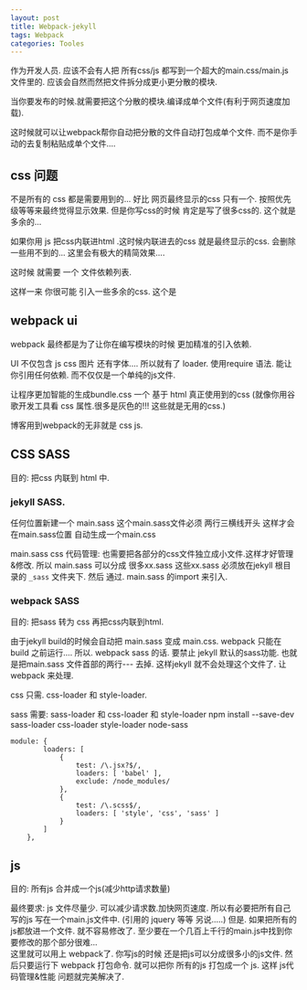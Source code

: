 ```yaml
---
layout: post
title: Webpack-jekyll
tags: Webpack
categories: Tooles
---
```


作为开发人员. 应该不会有人把 所有css/js 都写到一个超大的main.css/main.js 文件里的. 应该会自然而然把文件拆分成更小更分散的模块.

当你要发布的时候.就需要把这个分散的模块.编译成单个文件(有利于网页速度加载).

这时候就可以让webpack帮你自动把分散的文件自动打包成单个文件. 而不是你手动的去复制粘贴成单个文件....






## css 问题
不是所有的 css 都是需要用到的...
好比 网页最终显示的css 只有一个.
按照优先级等等来最终觉得显示效果.
但是你写css的时候 肯定是写了很多css的.
这个就是多余的...

如果你用 js 把css内联进html .这时候内联进去的css 就是最终显示的css. 会删除一些用不到的...
这里会有极大的精简效果....





这时候 就需要 一个 文件依赖列表.

这样一来 你很可能 引入一些多余的css.
这个是





## webpack ui
webpack 最终都是为了让你在编写模块的时候 更加精准的引入依赖.



UI 不仅包含 js css 图片 还有字体....
所以就有了 loader.
使用require 语法. 能让你引用任何依赖. 而不仅仅是一个单纯的js文件.


让程序更加智能的生成bundle.css
一个 基于 html 真正使用到的css
(就像你用谷歌开发工具看 css 属性.很多是灰色的!!! 这些就是无用的css.)




















博客用到webpack的无非就是 css js.


## CSS SASS
目的: 把css 内联到 html 中.

### jekyll SASS.
 任何位置新建一个 main.sass
这个main.sass文件必须 两行三横线开头
这样才会在main.sass位置 自动生成一个main.css

main.sass 
css 代码管理:
也需要把各部分的css文件独立成小文件.这样才好管理&修改.
所以 main.sass 可以分成 很多xx.sass
这些xx.sass 必须放在jekyll 根目录的 `_sass` 文件夹下.
然后 通过. main.sass 的import 来引入.




### webpack SASS
目的: 把sass 转为 css 再把css内联到html.

由于jekyll build的时候会自动把 main.sass 变成 main.css.
webpack 只能在 build 之前运行....
所以. webpack sass 的话. 要禁止 jekyll 默认的sass功能.
也就是把main.sass 文件首部的两行--- 去掉.
这样jekyll 就不会处理这个文件了. 
让 webpack 来处理.


css 只需. css-loader 和 style-loader.

sass 需要: sass-loader 和 css-loader 和 style-loader
	npm install --save-dev sass-loader css-loader style-loader node-sass






	module: {
	        loaders: [
	            {
	                test: /\.jsx?$/,
	                loaders: [ 'babel' ],
	                exclude: /node_modules/
	            },
	            {
	                test: /\.scss$/,
	                loaders: [ 'style', 'css', 'sass' ]
	            }
	        ]
	    },















## js
目的: 所有js 合并成一个js(减少http请求数量)

最终要求:
js 文件尽量少. 可以减少请求数.加快网页速度.
所以有必要把所有自己写的js 写在一个main.js文件中.
(引用的 jquery 等等 另说.....)
但是. 如果把所有的js都放进一个文件. 就不容易修改了.
至少要在一个几百上千行的main.js中找到你要修改的那个部分很难...  
这里就可以用上 webpack了.
你写js的时候 还是把js可以分成很多小的js文件.
然后只要运行下 webpack 打包命令.
就可以把你 所有的js 打包成一个 js.
这样 js代码管理&性能 问题就完美解决了.

